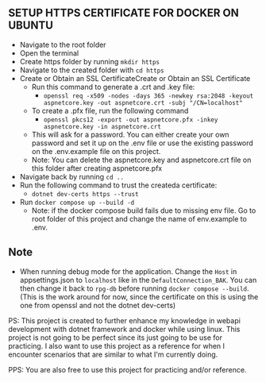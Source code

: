 **SETUP HTTPS CERTIFICATE FOR DOCKER ON UBUNTU**
---
- Navigate to the root folder
- Open the terminal
- Create https folder by running `mkdir https`
- Navigate to the created folder with `cd https`
- Create or Obtain an SSL CertificateCreate or Obtain an SSL Certificate
  - Run this command to generate a .crt and .key file:
    - `openssl req -x509 -nodes -days 365 -newkey rsa:2048 -keyout aspnetcore.key -out aspnetcore.crt -subj "/CN=localhost"`
  - To create a .pfx file, run the following command
    - `openssl pkcs12 -export -out aspnetcore.pfx -inkey aspnetcore.key -in aspnetcore.crt`
  - This will ask for a password. You can either create your own password and set it up on the .env file or use the existing password on the .env.example file on this project.
  - Note: You can delete the aspnetcore.key and aspnetcore.crt file on this folder after creating aspnetcore.pfx
- Navigate back by running `cd ..`
- Run the following command to trust the createda certificate:
  - `dotnet dev-certs https --trust`
- Run `docker compose up --build -d`
  - Note: if the docker compose build fails due to missing env file. Go to root folder of this project and change the name of env.example to .env.

**Note**
-
- When running debug mode for the application. Change the `Host` in appsettings.json to `localhost` like in the `DefaultConnection_BAK`. You can then change it back to `rpg-db` before running `docker compose --build`. (This is the work around for now, since the certificate on this is using the one from openssl and not the dotnet dev-certs)

PS: This project is created to further enhance my knowledge in webapi development with dotnet framework and docker while using linux. This project is not going to be perfect since its just going to be use for practicing. I also want to use this project as a reference for when I encounter scenarios that are similar to what I'm currently doing. 

PPS: You are also free to use this project for practicing and/or reference. 
